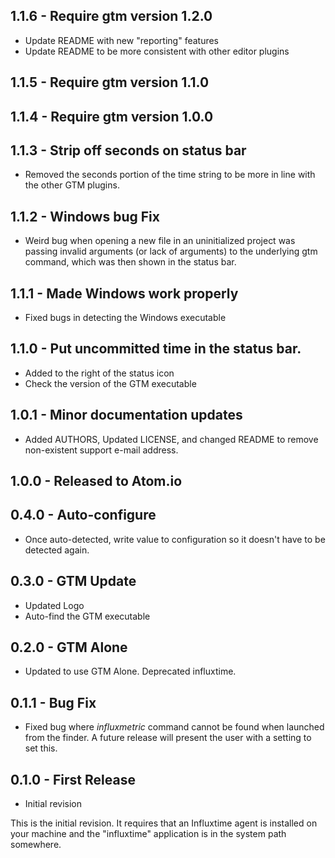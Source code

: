 ## 1.1.6 - Require gtm version 1.2.0
* Update README with new "reporting" features
* Update README to be more consistent with other editor plugins

## 1.1.5 - Require gtm version 1.1.0

## 1.1.4 - Require gtm version 1.0.0

## 1.1.3 - Strip off seconds on status bar
* Removed the seconds portion of the time string to be more in line
  with the other GTM plugins.

## 1.1.2 - Windows bug Fix
* Weird bug when opening a new file in an uninitialized project was
  passing invalid arguments (or lack of arguments) to the underlying
  gtm command, which was then shown in the status bar.

## 1.1.1 - Made Windows work properly
* Fixed bugs in detecting the Windows executable

## 1.1.0 - Put uncommitted time in the status bar.
* Added to the right of the status icon
* Check the version of the GTM executable

## 1.0.1 - Minor documentation updates
* Added AUTHORS, Updated LICENSE, and changed README to remove non-existent
  support e-mail address.

## 1.0.0 - Released to Atom.io

## 0.4.0 - Auto-configure
* Once auto-detected, write value to configuration so it doesn't have to be
  detected again.

## 0.3.0 - GTM Update
* Updated Logo
* Auto-find the GTM executable

## 0.2.0 - GTM Alone
* Updated to use GTM Alone. Deprecated influxtime.

## 0.1.1 - Bug Fix
* Fixed bug where _influxmetric_ command cannot be found when launched from the
finder. A future release will present the user with a setting to set this.

## 0.1.0 - First Release
* Initial revision

This is the initial revision. It requires that an Influxtime agent is
installed on your machine and the "influxtime" application is in the system
path somewhere.
